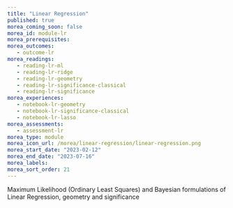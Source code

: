```yaml
---
title: "Linear Regression"
published: true
morea_coming_soon: false
morea_id: module-lr
morea_prerequisites:
morea_outcomes:
   - outcome-lr
morea_readings:
   - reading-lr-ml
   - reading-lr-ridge
   - reading-lr-geometry
   - reading-lr-significance-classical
   - reading-lr-significance
morea_experiences:
   - notebook-lr-geometry
   - notebook-lr-significance-classical
   - notebook-lr-lasso
morea_assessments:
   - assessment-lr
morea_type: module
morea_icon_url: /morea/linear-regression/linear-regression.png
morea_start_date: "2023-02-12"
morea_end_date: "2023-07-16"
morea_labels:
morea_sort_order: 21
---
```

Maximum Likelihood (Ordinary Least Squares) and Bayesian formulations of Linear
Regression, geometry and significance

